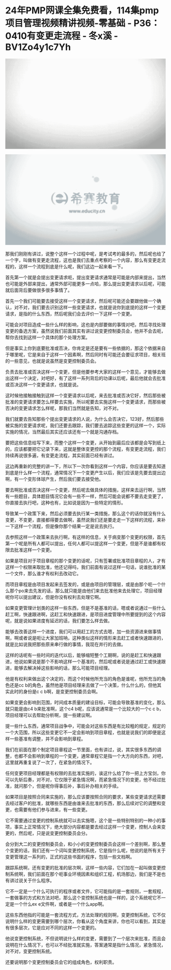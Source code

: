 # 24年PMP网课全集免费看，114集pmp项目管理视频精讲视频-零基础 - P36：0410有变更走流程 - 冬x溪 - BV1Zo4y1c7Yh

![](img/2c81822bb1727d47f41ee161ae91dee7_0.png)

![](img/2c81822bb1727d47f41ee161ae91dee7_1.png)

那我们刚刚有讲过，说整个这样一个过程中呢，是考试考的最多的，然后呢也给了一个字，叫做有变更走流程，这也是我们去重点考察的一个内容，那么有变更走流程的，这样一个流程到底是什么呢，我们这边一起来看一下。

首先第一个就是会提出变更请求呃，提出变更请求通常是可能是内部来提出，当然也可能是外部来提出，通常外部可能更多一点哈，那么提出变更请求以后呢，可能就后面背后要做很多很多事情了。

首先一个我们可能要去接受这样一个变更请求，然后呢可能还会要跟他做一个确认，对不对，我们要去识别这样一些变更请求，也就是说你到底提的这样一个变更请求，是指的什么东西，然后呢我们会去评价一下这样一个变更。

可能会对项目造成一些什么样的影响，这也是内部要做的事情对吧，然后寻找处理变更的备选方案，虽然说我们前面其实有讲过说变更控制委员会，他并不会去呃，帮你去找到这样一个具体的那个处理方案。

但是事实上你到底要批准或否决，你肯定是还是要有一些依据的，那这个依据来自于哪里呢，它是来自于这样一个因素啊，然后同时有可能还会要征求项目，相关班的一些意见，也就是说虽然是变更控制委员会。

负责去批准或否决这样一个变更，但是他要参考大家的这样一个意见，才能够去做出这样一个决定，对吧好，有了这样一系列背后的功课以后呢，最后他就会去批准或否决这样一个变更请求，也就是说。

这时候他接触接触到这样一个变更请求以后呢，来去批准或否决它好，然后那些被批准的变更请求要怎么样要去实施，所以呢要去实施这样一个变更请求，而那些被否决的变更请求怎么样呢，那我们当然就是告知，对不对。

我们就要去告知那些个提出变更请求的人说，为什么会否决它，123好，然后那些被实施的变更请求呢，我们还要去跟踪，我们要去追踪这些变更的这样一个，实际实施的情况，当然最后其实还应该还有一个就是沟通存档。

要把这些信息给写下来，而整个这样一个变更，从开始到最后应该都是会写到纸上的，应该都要把它记录下来，这就是整体变更控的那个流程，有变更走流程，我们持续再说很多遍，有变更走流程，其实前面已经有讲过。

这边再重新的完整的讲一下，所以下一次你看到这样一个内容，你应该是要去知道到底是什么样一个流程，通常情况下一个变更产生以后，我们应该是先要去提出边啊，有一个变形体球产生，然后我们要去接受他。

要去啊批准或否决这样一个变更，然后呢去做具体的措施，这样来去运行啊，当然有一些题目，具体题目情况它会有一些不一样，然后可能会说都不要去走变更了，你直接去执行吧，这种也有，比如说是因为一些特定的情形。

导致某一个政策下来，然后必须要去执行某一类措施，那么这个的话你就没有什么变更，不变更，直接都得要去做啊，虽然说我们还是要走走一下这样的流程，来补一下这样一个流程，但是像你那个结果一定是说去执行。

去参照这样一个政策来去执行啊，有这样的信息，关于病变那个变更的权限，首先第一个呢是所有人都可以提出，任何人都可以提这样一个变更，但是不是谁都有权限去批准这样一个变更。

如果是项目对于项目章程的那个变更的话呢，只有签署或批准项目章程的人，才有这样一个权限来取批准，他还记得吗，我们前面有说过这样一句话，说谁批准的某一个文件，那么谁才有权利去改动它。

而项目章程是由项目发起来去签发的，或是由项目的管理层，或是由那个呃一个什么那个po来去先发的话，那么就只能是由他们来去批准他来去处理它，项目经理呢你可以提出建议，但是你没有权利去处理它啊。

如果变更管理计划类的这样一些东西，但是不是基准的话，嗯或者说通过一些什么赶工啊，快速跟进啊，这赶工和快速跟进，是项目进度管理中所要提到的这个内容呢，就是说如果进度有延迟的话，我们要怎么样去做。

能够去改善这样一个进度，我们可以用赶工的方式去嗯，加一些资源进来做事情啊，啊或者说是呃让大家加班呐，这种类似这样的情形来去赶工或者快速跟进的，就是比如说我把那些原来串行做的事情，我现在并行的去做。

这样的话呢有一些时间的迭代以后，能够缩短整个工期啊，说的是赶工和快速跟进，他说如果说是那个不影响这样一个基准的，然后呢或者说是通过赶工或快速跟进，能够去解决掉这些影响的话，那么可能项目经理。

他是有权利来做出这个决定的，而这个时候他所充当的角色是谁呢，他所充当的角色还是cc b的角色，虽然他是项目经理来去做了一个决策，什么什么的，但他其实此时的身份是c c b啊，是变更控制委员会啊。

如果变更会影响到范围，时间成本质量的建设目标，可能会导致基准的变化，那么就只能是由c4 b来批准啊，这个c4 b呢，应该说通常是一个比较大的一个c c b，项目经理可以去帮助分析啊，提一些建议啊。

提一些什么东西，通常项目战争中，可能会对这些东西是有比较粗的规定，规定的一个大范围，所以这些变更它不一定会影响到项目章程，也就是说我们的即便是这样一些基准有调整，并不会影响到章程。

我们在前面在那个制定项目章程这一节里面，也有讲过，说，其实很多东西的调整，也都不会影响到章程的一个变更，通常章程它是指一个大方向的东西，对吧，这里就再重复说了一次了，在紧急的情况下。

任何变更项目经理都是有权限的去批准实施的，诶这什么给了你一把上方宝剑，你可以先斩后奏，对不对，它仅限于紧急情况啊，而紧急情况下的变更，他不经过批准，就问那个，但是呢你得事后补，事后补办相关的手续。

如果项目是按照合同来实施的，那么应该要按照合同的要求，某些变更请求还需要去经过客户的批准，就哪些东西是由谁来去批准的东西，那么后续对它的调整和变更，也需要有他们参与进来，有一些变更。

它不需要通过变更的控制系统就可以去实施嗯，这个是一些特别特别的一种小的事项，事实上正常情况下，绝大部分内容都是要去经过这样一个变更，控制人会来变更的，然后呢，只是说变更控制委员会分。

会分到大二的变更控制委员会，和小小的变更控制委员会这样一个差别啊，那么整个变更的话，我们还有一个词叫变更控制系统，它是指什么呢，他说的是所有关于变更管理这一系列的，正式的这些书面的程序，包括一些文档啊。

跟踪系统啊，还有变更的批准的层次啊，这样一些内容，它们加在一起叫做变更控制系统啊，我们前面在那个呃事业环境因素和组织工程，机场那边，我们是不是也有讲过说关于什么程序。

它不一定是一个什么可执行的程序或者文件，它可能指的是一套规则，一套规程，一套做事的方式和方法对吧，那么这个变控制系统也是一样的，这个系统呢它不一定是一个什么ex e文件啊，或者是一个什么app啊。

这些东西他指的可能是一套流程方式，方法处理的规则啊，变更控制系统，它不仅说明什么样的变更需要到哪个层次，你看从这个角度来讲，你也可以看到，其实是有很多层次，它是应对不同的这样一个变更的。

他说变更控制系统，不但说明说什么样的变更，需要到了一个层次来批准，而且会说明在什么情况下，也可以不经批准就实施，答案通常是指什么情况，紧急情况，对不对，变更控制系统。

还要说明那个变更控制委员会它的组成角色，权利职责。